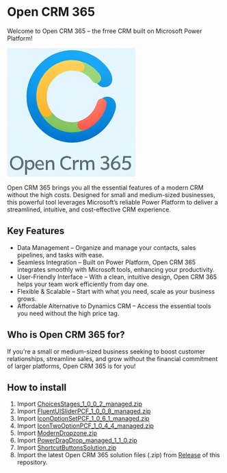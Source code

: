 

# Open CRM 365

Welcome to Open CRM 365 – the frree CRM built on Microsoft Power Platform! 

![alt](./img/logo-new-300-300.jpg)


Open CRM 365 brings you all the essential features of a modern CRM without the high costs. Designed for small and medium-sized businesses, this powerful tool leverages Microsoft’s reliable Power Platform to deliver a streamlined, intuitive, and cost-effective CRM experience.

## Key Features

* Data Management – Organize and manage your contacts, sales pipelines, and tasks with ease.
* Seamless Integration – Built on Power Platform, Open CRM 365 integrates smoothly with Microsoft tools, enhancing your productivity.
* User-Friendly Interface – With a clean, intuitive design, Open CRM 365 helps your team work efficiently from day one.
* Flexible & Scalable – Start with what you need, scale as your business grows.
* Affordable Alternative to Dynamics CRM – Access the essential tools you need without the high price tag.

## Who is Open CRM 365 for?

If you're a small or medium-sized business seeking to boost customer relationships, streamline sales, and grow without the financial commitment of larger platforms, Open CRM 365 is for you!

## How to install

1. Import  [ChoicesStages_1_0_0_2_managed.zip](./solutions/ChoicesStages_1_0_0_2_managed.zip)
2. Import [FluentUISliderPCF_1_0_0_8_managed.zip](./solutions/FluentUISliderPCF_1_0_0_8_managed.zip)
3. Import [IconOptionSetPCF_1_0_6_1_managed.zip](./solutions/IconOptionSetPCF_1_0_6_1_managed.zip)
4. Import [IconTwoOptionPCF_1_0_4_4_managed.zip](./solutions/IconTwoOptionPCF_1_0_4_4_managed.zip)
5. Import [ModernDropzone.zip](./solutions/ModernDropzone.zip)
6. Import [PowerDragDrop_managed_1_1_0.zip](./solutions/PowerDragDrop_managed_1_1_0.zip)
7. Import [ShortcutButtonsSolution.zip](./solutions/ShortcutButtonsSolution.zip)
8. Import the latest Open CRM 365 solution files (.zip) from [Release](https://github.com/PowerBuildersItalia/opencrm365/releases/) of this repository.

